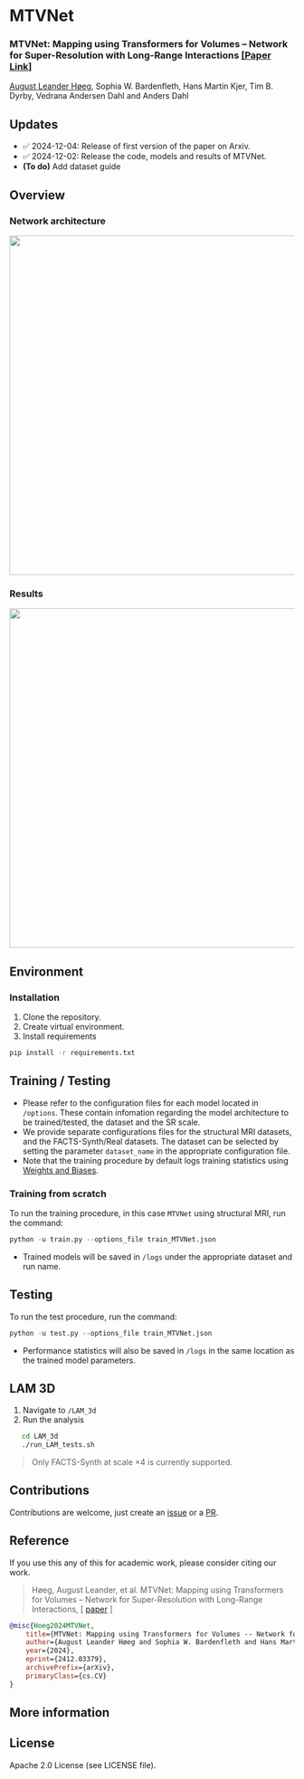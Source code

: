 
# MTVNet 

### MTVNet: Mapping using Transformers for Volumes – Network for Super-Resolution with Long-Range Interactions [[Paper Link]](https://arxiv.org/abs/2412.03379)
[August Leander Høeg](https://github.com/AugustHoeg), Sophia W. Bardenfleth, Hans Martin Kjer, Tim B. Dyrby, Vedrana Andersen Dahl and Anders Dahl

## Updates
- ✅ 2024-12-04: Release of first version of the paper on Arxiv.
- ✅ 2024-12-02: Release the code, models and results of MTVNet.
- **(To do)** Add dataset guide 

## Overview

### Network architecture
<img src="https://raw.githubusercontent.com/AugustHoeg/MTVNet/figures/Network_architecture.png" width="600"/>

### Results
<img src="https://raw.githubusercontent.com/AugustHoeg/MTVNet/figures/Results_table.png" width="600"/>



## Environment

### Installation
1. Clone the repository.
2. Create virtual environment.
3. Install requirements
```sh
pip install -r requirements.txt
```

## Training / Testing

- Please refer to the configuration files for each model located in ```/options```. These contain infomation regarding the model architecture to be trained/tested, the dataset and the SR scale.
- We provide separate configurations files for the structural MRI datasets, and the FACTS-Synth/Real datasets. The dataset can be selected by setting the parameter ```dataset_name``` in the appropriate configuration file.
- Note that the training procedure by default logs training statistics using [Weights and Biases](https://wandb.ai/).

### Training from scratch
To run the training procedure, in this case ```MTVNet``` using structural MRI, run the command: 
```python
python -u train.py --options_file train_MTVNet.json 
```
- Trained models will be saved in ```/logs``` under the appropriate dataset and run name.   

## Testing
To run the test procedure, run the command:
```python
python -u test.py --options_file train_MTVNet.json 
```
- Performance statistics will also be saved in  ```/logs``` in the same location as the trained model parameters.

## LAM 3D
1. Navigate to ```/LAM_3d```
2. Run the analysis
```sh
   cd LAM_3d
   ./run_LAM_tests.sh
```
> Only FACTS-Synth at scale $\times 4$ is currently supported. 

## Contributions
Contributions are welcome, just create an [issue](https://github.com/AugustHoeg/MTVNet/issues) or a [PR](https://github.com/AugustHoeg/MTVNet/pulls).

## Reference
If you use this any of this for academic work, please consider citing our work.

> Høeg, August Leander, et al. MTVNet: Mapping using Transformers for Volumes – Network for Super-Resolution with Long-Range Interactions, 
[ [paper](https://doi.org/10.48550/arXiv.2412.03379) ]

``` bibtex
@misc{Hoeg2024MTVNet,
    title={MTVNet: Mapping using Transformers for Volumes -- Network for Super-Resolution with Long-Range Interactions},
    author={August Leander Høeg and Sophia W. Bardenfleth and Hans Martin Kjer and Tim B. Dyrby and Vedrana Andersen Dahl and Anders Dahl},
    year={2024},
    eprint={2412.03379},
    archivePrefix={arXiv},
    primaryClass={cs.CV}
}
```

## More information

## License
Apache 2.0 License (see LICENSE file).
<!---
<img src="https://raw.githubusercontent.com/chxy95/HAT/master/figures/Performance_comparison.png" width="600"/>

**Benchmark results on SRx4 without ImageNet pretraining. Mulit-Adds are calculated for a 64x64 input.**
| Model | Params(M) | Multi-Adds(G) | Set5 | Set14 | BSD100 | Urban100 | Manga109 |
|-------|:---------:|:---------:|:---------:|:---------:|:---------:|:---------:|:---------:|
| [SwinIR](https://github.com/JingyunLiang/SwinIR) |   11.9    | 53.6 | 32.92 | 29.09 | 27.92 | 27.45 | 32.03 |
| HAT-S |   9.6    | 54.9 | 32.92 | 29.15 | 27.97 | 27.87 | 32.35 |
| HAT |   20.8    | 102.4 | 33.04 | 29.23 | 28.00 | 27.97 | 32.48 |

## Real-World SR Results
**Note that:**
- The default settings in the training configs (almost the same as Real-ESRGAN) are for training **Real_HAT_GAN_SRx4_sharper**.
- **Real_HAT_GAN_SRx4** is trained using similar settings without USM the ground truth.
- **Real_HAT_GAN_SRx4** would have better fidelity.
- **Real_HAT_GAN_SRx4_sharper** would have better perceptual quality.

**Results produced by** Real_HAT_GAN_SRx4_sharper.pth.

<img src="https://raw.githubusercontent.com/chxy95/HAT/master/figures/Visual_Results.png" width="800"/>

**Comparison with the state-of-the-art Real-SR methods.**

<img src="https://raw.githubusercontent.com/chxy95/HAT/master/figures/Comparison.png" width="800"/>

## Citations
#### BibTeX

    @InProceedings{chen2023activating,
        author    = {Chen, Xiangyu and Wang, Xintao and Zhou, Jiantao and Qiao, Yu and Dong, Chao},
        title     = {Activating More Pixels in Image Super-Resolution Transformer},
        booktitle = {Proceedings of the IEEE/CVF Conference on Computer Vision and Pattern Recognition (CVPR)},
        month     = {June},
        year      = {2023},
        pages     = {22367-22377}
    }

    @article{chen2023hat,
      title={HAT: Hybrid Attention Transformer for Image Restoration},
      author={Chen, Xiangyu and Wang, Xintao and Zhang, Wenlong and Kong, Xiangtao and Qiao, Yu and Zhou, Jiantao and Dong, Chao},
      journal={arXiv preprint arXiv:2309.05239},
      year={2023}
    }

## Environment
- [PyTorch >= 1.7](https://pytorch.org/) **(Recommend **NOT** using torch 1.8!!! It would cause abnormal performance.)**
- [BasicSR == 1.3.4.9](https://github.com/XPixelGroup/BasicSR/blob/master/INSTALL.md) 
### Installation
Install Pytorch first.
Then,
```
pip install -r requirements.txt
python setup.py develop
```

## How To Test

Without implementing the codes, [chaiNNer](https://github.com/chaiNNer-org/chaiNNer) is a nice tool to run our models.

Otherwise, 
- Refer to `./options/test` for the configuration file of the model to be tested, and prepare the testing data and pretrained model.  
- The pretrained models are available at
[Google Drive](https://drive.google.com/drive/folders/1HpmReFfoUqUbnAOQ7rvOeNU3uf_m69w0?usp=sharing) or [Baidu Netdisk](https://pan.baidu.com/s/1u2r4Lc2_EEeQqra2-w85Xg) (access code: qyrl).  
- Then run the following codes (taking `HAT_SRx4_ImageNet-pretrain.pth` as an example):
```
python hat/test.py -opt options/test/HAT_SRx4_ImageNet-pretrain.yml
```
The testing results will be saved in the `./results` folder.  

- Refer to `./options/test/HAT_SRx4_ImageNet-LR.yml` for **inference** without the ground truth image.

**Note that the tile mode is also provided for limited GPU memory when testing. You can modify the specific settings of the tile mode in your custom testing option by referring to `./options/test/HAT_tile_example.yml`.**

## How To Train
- Refer to `./options/train` for the configuration file of the model to train.
- Preparation of training data can refer to [this page](https://github.com/XPixelGroup/BasicSR/blob/master/docs/DatasetPreparation.md). ImageNet dataset can be downloaded at the [official website](https://image-net.org/challenges/LSVRC/2012/2012-downloads.php).
- The training command is like
```
CUDA_VISIBLE_DEVICES=0,1,2,3,4,5,6,7 python -m torch.distributed.launch --nproc_per_node=8 --master_port=4321 hat/train.py -opt options/train/train_HAT_SRx2_from_scratch.yml --launcher pytorch
```
- Note that the default batch size per gpu is 4, which will cost about 20G memory for each GPU.  

The training logs and weights will be saved in the `./experiments` folder.

## Results
The inference results on benchmark datasets are available at
[Google Drive](https://drive.google.com/drive/folders/1t2RdesqRVN7L6vCptneNRcpwZAo-Ub3L?usp=sharing) or [Baidu Netdisk](https://pan.baidu.com/s/1CQtLpty-KyZuqcSznHT_Zw) (access code: 63p5).

## Contact
If you have any question, please email chxy95@gmail.com or join in the [Wechat group of BasicSR](https://github.com/XPixelGroup/BasicSR#-contact) to discuss with the authors.

-->

